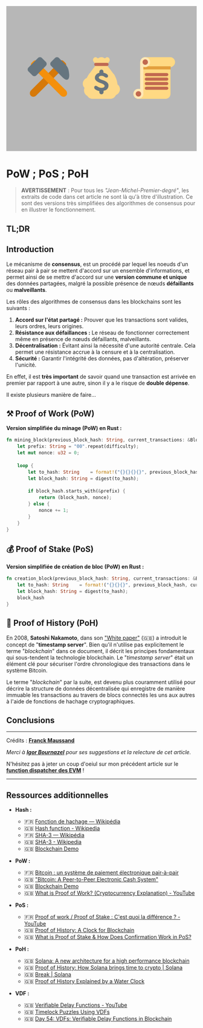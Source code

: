 ![](assets/pow_pos_poh.png)


# PoW ; PoS ; PoH

> **AVERTISSEMENT** : Pour tous les *"Jean-Michel-Premier-degré"*, les extraits de code dans cet article ne sont là qu'à titre d'illustration. Ce sont des versions très simplifiées des algorithmes de consensus pour en illustrer le fonctionnement.


## TL;DR


## Introduction

Le mécanisme de **consensus**, est un procédé par lequel les noeuds d'un réseau pair à pair se mettent d'accord sur un ensemble d'informations, et permet ainsi de se mettre d'accord sur une **version commune et unique** des données partagées, malgré la possible présence de nœuds **défaillants** ou **malveillants**.

Les rôles des algorithmes de consensus dans les blockchains sont les suivants :
1. **Accord sur l'état partagé :** Prouver que les transactions sont valides, leurs ordres, leurs origines.
2. **Résistance aux défaillances :** Le réseau de fonctionner correctement même en présence de nœuds défaillants, malveillants.
3. **Décentralisation :** Évitant ainsi la nécessité d'une autorité centrale. Cela permet une résistance accrue à la censure et à la centralisation.
4. **Sécurité :** Garantir l'intégrité des données, pas d'altération, préserver l'unicité.

En effet, il est **très important** de savoir quand une transaction est arrivée en premier par rapport à une autre, sinon il y a le risque de **double dépense**.

Il existe plusieurs manière de faire...


## ⚒️ Proof of Work (PoW)

**Version simplifiée du minage (PoW) en Rust :**
```rust
fn mining_block(previous_block_hash: String, current_transactions: &Block, difficulty: usize) -> (String, u32) {
	let prefix: String = "00".repeat(difficulty);
	let mut nonce: u32 = 0;

	loop {
		let to_hash: String    = format!("{}{}{}{}", previous_block_hash, current_transactions.index, current_transactions.data, nonce);
		let block_hash: String = digest(to_hash);
		
		if block_hash.starts_with(&prefix) {
			return (block_hash, nonce);
		} else {
			nonce += 1;
		}
	}
}
```

## 💰 Proof of Stake (PoS)


**Version simplifiée de création de bloc (PoW) en Rust :**
```rust
fn creation_block(previous_block_hash: String, current_transactions: &Block) -> String {
	let to_hash: String    = format!("{}{}{}", previous_block_hash, current_transactions.index, current_transactions.data);
	let block_hash: String = digest(to_hash);
	block_hash
}
```


## 📜 Proof of History (PoH)

En 2008, **Satoshi Nakamoto**, dans son ["White paper"](https://bitcoin.org/bitcoin.pdf) (🇬🇧) a introduit le concept de "**timestamp server**". Bien qu'il n'utilise pas explicitement le terme "*blockchain*" dans ce document, il décrit les principes fondamentaux qui sous-tendent la technologie blockchain. Le "*timestamp server*" était un élément clé pour sécuriser l'ordre chronologique des transactions dans le système Bitcoin.

Le terme "*blockchain*" par la suite, est devenu plus couramment utilisé pour décrire la structure de données décentralisée qui enregistre de manière immuable les transactions au travers de blocs connectés les uns aux autres à l'aide de fonctions de hachage cryptographiques.



## Conclusions


--------

Crédits : **[Franck Maussand](mailto:franck@maussand.net)**

*Merci à [**Igor Bournazel**](https://github.com/ibourn) pour ses suggestions et la relecture de cet article.*

N'hésitez pas à jeter un coup d'oeiul sur mon précédent article sur le [**function dispatcher des EVM**](https://medium.com/@franck.maussand/optimisation-sur-ethereum-faites-la-diff%C3%A9rence-avec-les-noms-de-fonctions-ba4692c9e39f) !

--------


## Ressources additionnelles

- **Hash :**
  - 🇫🇷 [Fonction de hachage — Wikipédia](https://fr.wikipedia.org/wiki/Fonction_de_hachage)
  - 🇬🇧 [Hash function - Wikipedia](https://en.wikipedia.org/wiki/Hash_function)
  - 🇫🇷 [SHA-3 — Wikipédia](https://fr.wikipedia.org/wiki/SHA-3)
  - 🇬🇧 [SHA-3 - Wikipedia](https://en.wikipedia.org/wiki/SHA-3)
  - 🇬🇧 [Blockchain Demo](https://andersbrownworth.com/blockchain/hash)

- **PoW :**
  - 🇫🇷 [Bitcoin : un système de paiement électronique pair-à-pair](https://bitcoin.org/files/bitcoin-paper/bitcoin_fr.pdf)
  - 🇬🇧 ["Bitcoin: A Peer-to-Peer Electronic Cash System"](https://bitcoin.org/bitcoin.pdf)
  - 🇬🇧 [Blockchain Demo](https://andersbrownworth.com/blockchain/blockchain)
  - 🇬🇧 [What is Proof of Work? (Cryptocurrency Explanation) - YouTube](https://www.youtube.com/watch?v=XLcWy1uV8YM)

- **PoS :**
  - 🇫🇷 [Proof of work / Proof of Stake : C'est quoi la différence ? - YouTube](https://www.youtube.com/watch?v=dEGcAXeQsns)
  - 🇬🇧 [Proof of History: A Clock for Blockchain](https://medium.com/solana-labs/proof-of-history-a-clock-for-blockchain-cf47a61a9274)
  - 🇬🇧 [What is Proof of Stake & How Does Confirmation Work in PoS?](https://coindcx.com/blog/crypto-basics/what-is-proof-of-stake-pos/)

- **PoH :**
  - 🇬🇧 [Solana: A new architecture for a high performance blockchain](https://solana.com/solana-whitepaper.pdf)
  - 🇬🇧 [Proof of History: How Solana brings time to crypto | Solana](https://solana.com/news/proof-of-history)
  - 🇬🇧 [Break | Solana](https://break.solana.com/)
  - 🇬🇧 [Proof of History Explained by a Water Clock](https://medium.com/solana-labs/proof-of-history-explained-by-a-water-clock-e682183417b8)

- **VDF :**
  - 🇬🇧 [Verifiable Delay Functions - YouTube](https://www.youtube.com/watch?v=_-feyaZZjEw)
  - 🇬🇧 [Timelock Puzzles Using VDFs](https://medium.com/mistywest/timelock-puzzles-using-vdfs-b5636503950d)
  - 🇬🇧 [Day 54: VDFs: Verifiable Delay Functions in Blockchain](https://gsoares-block.medium.com/day-54-vdfs-verifiable-delay-functions-in-blockchain-addb3d89a72b)


